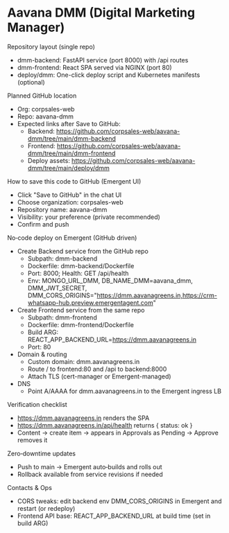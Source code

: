 # Aavana DMM (Digital Marketing Manager)

Repository layout (single repo)
- dmm-backend: FastAPI service (port 8000) with /api routes
- dmm-frontend: React SPA served via NGINX (port 80)
- deploy/dmm: One-click deploy script and Kubernetes manifests (optional)

Planned GitHub location
- Org: corpsales-web
- Repo: aavana-dmm
- Expected links after Save to GitHub:
  - Backend: https://github.com/corpsales-web/aavana-dmm/tree/main/dmm-backend
  - Frontend: https://github.com/corpsales-web/aavana-dmm/tree/main/dmm-frontend
  - Deploy assets: https://github.com/corpsales-web/aavana-dmm/tree/main/deploy/dmm

How to save this code to GitHub (Emergent UI)
- Click "Save to GitHub" in the chat UI
- Choose organization: corpsales-web
- Repository name: aavana-dmm
- Visibility: your preference (private recommended)
- Confirm and push

No‑code deploy on Emergent (GitHub driven)
- Create Backend service from the GitHub repo
  - Subpath: dmm-backend
  - Dockerfile: dmm-backend/Dockerfile
  - Port: 8000; Health: GET /api/health
  - Env: MONGO_URL_DMM, DB_NAME_DMM=aavana_dmm, DMM_JWT_SECRET, DMM_CORS_ORIGINS="https://dmm.aavanagreens.in,https://crm-whatsapp-hub.preview.emergentagent.com"
- Create Frontend service from the same repo
  - Subpath: dmm-frontend
  - Dockerfile: dmm-frontend/Dockerfile
  - Build ARG: REACT_APP_BACKEND_URL=https://dmm.aavanagreens.in
  - Port: 80
- Domain & routing
  - Custom domain: dmm.aavanagreens.in
  - Route / to frontend:80 and /api to backend:8000
  - Attach TLS (cert-manager or Emergent-managed)
- DNS
  - Point A/AAAA for dmm.aavanagreens.in to the Emergent ingress LB

Verification checklist
- https://dmm.aavanagreens.in renders the SPA
- https://dmm.aavanagreens.in/api/health returns { status: ok }
- Content → create item → appears in Approvals as Pending → Approve removes it

Zero‑downtime updates
- Push to main → Emergent auto‑builds and rolls out
- Rollback available from service revisions if needed

Contacts & Ops
- CORS tweaks: edit backend env DMM_CORS_ORIGINS in Emergent and restart (or redeploy)
- Frontend API base: REACT_APP_BACKEND_URL at build time (set in build ARG)